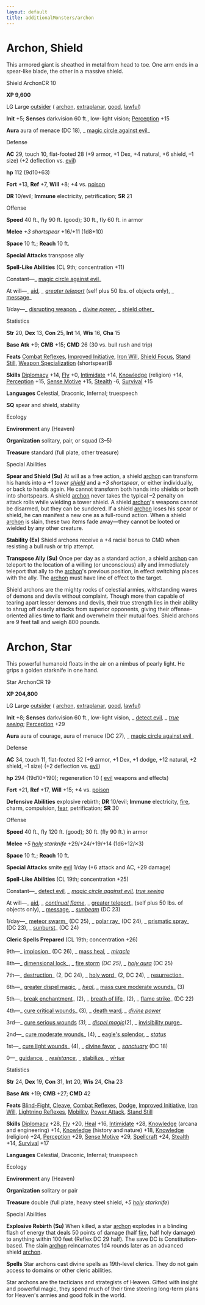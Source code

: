 ```yaml
---
layout: default
title: additionalMonsters/archon
---
```

# Archon, Shield

This armored giant is sheathed in metal from head to toe. One arm ends in a spear-like blade, the other in a massive shield.

Shield ArchonCR 10

**XP 9,600**

LG Large [outsider](monsters/creatureTypes#_outsider) ( [archon](monsters/creatureTypes#_archon-subtype), [extraplanar](monsters/creatureTypes#_extraplanar-subtype), [good](monsters/creatureTypes#_good-subtype), [lawful](monsters/creatureTypes#_lawful-subtype))

**Init** +5; **Senses** darkvision 60 ft., low-light vision; [Perception](additionalMonsters/../skills/perception#_perception) +15

**Aura** aura of menace (DC 18), _ [magic circle against evil](additionalMonsters/../spells/magicCircleAgainstEvil#_magic-circle-against-evil)_

Defense

**AC** 29, touch 10, flat-footed 28 (+9 armor, +1 Dex, +4 natural, +6 shield, –1 size) (+2 deflection vs. [evil](monsters/creatureTypes#_evil-subtype))

**hp** 112 (9d10+63)

**Fort** +13, **Ref** +7, **Will** +8; +4 vs. [poison](monsters/universalMonsterRules#_poison-(ex-or-su))

**DR** 10/evil; **Immune** electricity, petrification; **SR** 21

Offense

**Speed** 40 ft., fly 90 ft. (good); 30 ft., fly 60 ft. in armor

**Melee** _+3 shortspear_ +16/+11 (1d8+10)

**Space** 10 ft.; **Reach** 10 ft.

**Special Attacks** transpose ally

**Spell-Like Abilities** (CL 9th; concentration +11)

Constant—_ [magic circle against evil](additionalMonsters/../spells/magicCircleAgainstEvil#_magic-circle-against-evil)_

At will—_ [aid](additionalMonsters/../spells/aid#_aid)_, _ [greater teleport](additionalMonsters/../spells/teleport#_teleport-greater)_ (self plus 50 lbs. of objects only), _ [message](additionalMonsters/../spells/message#_message)_

1/day—_ [disrupting weapon](additionalMonsters/../spells/disruptingWeapon#_disrupting-weapon)_, _ [divine power](additionalMonsters/../spells/divinePower#_divine-power)_, _ [shield other](additionalMonsters/../spells/shieldOther#_shield-other)_

Statistics

**Str** 20, **Dex** 13, **Con** 25, **Int** 14, **Wis** 16, **Cha** 15

**Base Atk** +9; **CMB** +15; **CMD** 26 (30 vs. bull rush and trip)

**Feats** [Combat Reflexes](additionalMonsters/../feats#_combat-reflexes), [Improved Initiative](additionalMonsters/../feats#_improved-initiative), [Iron Will](additionalMonsters/../feats#_iron-will), [Shield Focus](additionalMonsters/../feats#_shield-focus), [Stand Still](additionalMonsters/../feats#_stand-still), [Weapon Specialization](additionalMonsters/../feats#_weapon-specialization) (shortspear)B

**Skills** [Diplomacy](additionalMonsters/../skills/diplomacy#_diplomacy) +14, [Fly](additionalMonsters/../skills/fly#_fly) +0, [Intimidate](additionalMonsters/../skills/intimidate#_intimidate) +14, [Knowledge](additionalMonsters/../skills/knowledge#_knowledge) (religion) +14, [Perception](additionalMonsters/../skills/perception#_perception) +15, [Sense Motive](additionalMonsters/../skills/senseMotive#_sense-motive) +15, [Stealth](additionalMonsters/../skills/stealth#_stealth) -6, [Survival](additionalMonsters/../skills/survival#_survival) +15

**Languages** Celestial, Draconic, Infernal; truespeech

**SQ** spear and shield, stability

Ecology

**Environment** any (Heaven)

**Organization** solitary, pair, or squad (3–5)

**Treasure** standard (full plate, other treasure)

Special Abilities

**Spear and Shield (Su)** At will as a free action, a shield [archon](monsters/creatureTypes#_archon-subtype) can transform his hands into a _+1 tower [shield](additionalMonsters/../spells/shield#_shield)_ and a _+3 shortspear_, or either individually, or back to hands again. He cannot transform both hands into shields or both into shortspears. A shield [archon](monsters/creatureTypes#_archon-subtype) never takes the typical –2 penalty on attack rolls while wielding a tower shield. A shield [archon](monsters/creatureTypes#_archon-subtype)'s weapons cannot be disarmed, but they can be sundered. If a shield [archon](monsters/creatureTypes#_archon-subtype) loses his spear or shield, he can manifest a new one as a full-round action. When a shield [archon](monsters/creatureTypes#_archon-subtype) is slain, these two items fade away—they cannot be looted or wielded by any other creature.

**Stability (Ex)** Shield archons receive a +4 racial bonus to CMD when resisting a bull rush or trip attempt.

**Transpose Ally (Su)** Once per day as a standard action, a shield [archon](monsters/creatureTypes#_archon-subtype) can teleport to the location of a willing (or unconscious) ally and immediately teleport that ally to the [archon](monsters/creatureTypes#_archon-subtype)'s previous position, in effect switching places with the ally. The [archon](monsters/creatureTypes#_archon-subtype) must have line of effect to the target.

Shield archons are the mighty rocks of celestial armies, withstanding waves of demons and devils without complaint. Though more than capable of tearing apart lesser demons and devils, their true strength lies in their ability to shrug off deadly attacks from superior opponents, giving their offense-oriented allies time to flank and overwhelm their mutual foes. Shield archons are 9 feet tall and weigh 800 pounds.

# Archon, Star

This powerful humanoid floats in the air on a nimbus of pearly light. He grips a golden starknife in one hand.

Star ArchonCR 19

**XP 204,800**

LG Large [outsider](monsters/creatureTypes#_outsider) ( [archon](monsters/creatureTypes#_archon-subtype), [extraplanar](monsters/creatureTypes#_extraplanar-subtype), [good](monsters/creatureTypes#_good-subtype), [lawful](monsters/creatureTypes#_lawful-subtype))

**Init** +8; **Senses** darkvision 60 ft., low-light vision, _ [detect evil](additionalMonsters/../spells/detectEvil#_detect-evil)_, _ [true seeing](additionalMonsters/../spells/trueSeeing#_true-seeing)_; [Perception](additionalMonsters/../skills/perception#_perception) +29

**Aura** aura of courage, aura of menace (DC 27), _ [magic circle against evil](additionalMonsters/../spells/magicCircleAgainstEvil#_magic-circle-against-evil)_

Defense

**AC** 34, touch 11, flat-footed 32 (+9 armor, +1 Dex, +1 dodge, +12 natural, +2 shield, –1 size) (+2 deflection vs. [evil](monsters/creatureTypes#_evil-subtype))

**hp** 294 (19d10+190); regeneration 10 ( [evil](monsters/creatureTypes#_evil-subtype) weapons and effects)

**Fort** +21, **Ref** +17, **Will** +15; +4 vs. [poison](monsters/universalMonsterRules#_poison-(ex-or-su))

**Defensive Abilities** explosive rebirth; **DR** 10/evil; **Immune** electricity, [fire](monsters/creatureTypes#_fire-subtype), charm, compulsion, [fear](monsters/universalMonsterRules#_fear-(su-or-sp)), petrification; **SR** 30

Offense

**Speed** 40 ft., fly 120 ft. (good); 30 ft. (fly 90 ft.) in armor

**Melee** _+5 [holy](additionalMonsters/../magicItems/weapons#_weapons-holy) starknife_ +29/+24/+19/+14 (1d6+12/×3)

**Space** 10 ft.; **Reach** 10 ft.

**Special Attacks** smite [evil](monsters/creatureTypes#_evil-subtype) 1/day (+6 attack and AC, +29 damage)

**Spell-Like Abilities** (CL 19th; concentration +25)

Constant—_ [detect evil](additionalMonsters/../spells/detectEvil#_detect-evil)_, _ [magic circle against evil](additionalMonsters/../spells/magicCircleAgainstEvil#_magic-circle-against-evil), [true seeing](additionalMonsters/../spells/trueSeeing#_true-seeing)_

At will—_ [aid](additionalMonsters/../spells/aid#_aid)_, _ [continual flame](additionalMonsters/../spells/continualFlame#_continual-flame)_, _ [greater teleport](additionalMonsters/../spells/teleport#_teleport-greater)_ (self plus 50 lbs. of objects only), _ [message](additionalMonsters/../spells/message#_message)_, _ [sunbeam](additionalMonsters/../spells/sunbeam#_sunbeam)_ (DC 23)

1/day—_ [meteor swarm](additionalMonsters/../spells/meteorSwarm#_meteor-swarm)_ (DC 25), _ [polar ray](additionalMonsters/../spells/polarRay#_polar-ray)_ (DC 24), _ [prismatic spray](additionalMonsters/../spells/prismaticSpray#_prismatic-spray)_ (DC 23), _ [sunburst](additionalMonsters/../spells/sunburst#_sunburst)_ (DC 24)

**Cleric Spells Prepared** (CL 19th; concentration +26)

9th—_ [implosion](additionalMonsters/../spells/implosion#_implosion)_ (DC 26), _ [mass heal](additionalMonsters/../spells/heal#_heal-mass)_, _ [miracle](additionalMonsters/../spells/miracle#_miracle)_

8th—_ [dimensional lock](additionalMonsters/../spells/dimensionalLock#_dimensional-lock)_, _ [fire storm](additionalMonsters/../spells/fireStorm#_fire-storm) _(DC 25), _ [holy aura](additionalMonsters/../spells/holyAura#_holy-aura)_ (DC 25)

7th—_ [destruction](additionalMonsters/../spells/destruction#_destruction)_ (2, DC 24), _ [holy word](additionalMonsters/../spells/holyWord#_holy-word)_ (2, DC 24), _ [resurrection](additionalMonsters/../spells/resurrection#_resurrection)_

6th—_ [greater dispel magic](additionalMonsters/../spells/dispelMagic#_dispel-magic-greater)_, _ [heal](additionalMonsters/../spells/heal#_heal)_, _ [mass cure moderate wounds](additionalMonsters/../spells/cureModerateWounds#_cure-moderate-wounds-mass)_ (3)

5th—_ [break enchantment](additionalMonsters/../spells/breakEnchantment#_break-enchantment)_ (2), _ [breath of life](additionalMonsters/../spells/breathOfLife#_breath-of-life)_ (2), _ [flame strike](additionalMonsters/../spells/flameStrike#_flame-strike)_ (DC 22)

4th—_ [cure critical wounds](additionalMonsters/../spells/cureCriticalWounds#_cure-critical-wounds)_ (3), _ [death ward](additionalMonsters/../spells/deathWard#_death-ward)_, _ [divine power](additionalMonsters/../spells/divinePower#_divine-power)_

3rd—_ [cure serious wounds](additionalMonsters/../spells/cureSeriousWounds#_cure-serious-wounds) _(3), _ [dispel magic](additionalMonsters/../spells/dispelMagic#_dispel-magic)_(2), _ [invisibility purge](additionalMonsters/../spells/invisibilityPurge#_invisibility-purge)_

2nd—_ [cure moderate wounds](additionalMonsters/../spells/cureModerateWounds#_cure-moderate-wounds)_ (4), _ [eagle's splendor](additionalMonsters/../spells/eagleSSplendor#_eagle-s-splendor)_, _ [status](additionalMonsters/../spells/status#_status)_

1st—_ [cure light wounds](additionalMonsters/../spells/cureLightWounds#_cure-light-wounds)_ (4), _ [divine favor](additionalMonsters/../spells/divineFavor#_divine-favor)_, _ [sanctuary](additionalMonsters/../spells/sanctuary#_sanctuary)_ (DC 18)

0—_ [guidance](additionalMonsters/../spells/guidance#_guidance)_, _ [resistance](additionalMonsters/../spells/resistance#_resistance)_, _ [stabilize](additionalMonsters/../spells/stabilize#_stabilize)_, _ [virtue](additionalMonsters/../spells/virtue#_virtue)_

Statistics

**Str** 24, **Dex** 19, **Con** 31, **Int** 20, **Wis** 24, **Cha** 23

**Base Atk** +19; **CMB** +27; **CMD** 42

**Feats** [Blind-Fight](additionalMonsters/../feats#_blind-fight), [Cleave](additionalMonsters/../feats#_cleave), [Combat Reflexes](additionalMonsters/../feats#_combat-reflexes), [Dodge](additionalMonsters/../feats#_dodge), [Improved Initiative](additionalMonsters/../feats#_improved-initiative), [Iron Will](additionalMonsters/../feats#_iron-will), [Lightning Reflexes](additionalMonsters/../feats#_lightning-reflexes), [Mobility](additionalMonsters/../feats#_mobility), [Power Attack](additionalMonsters/../feats#_power-attack), [Stand Still](additionalMonsters/../feats#_stand-still)

**Skills** [Diplomacy](additionalMonsters/../skills/diplomacy#_diplomacy) +28, [Fly](additionalMonsters/../skills/fly#_fly) +20, [Heal](additionalMonsters/../skills/heal#_heal) +16, [Intimidate](additionalMonsters/../skills/intimidate#_intimidate) +28, [Knowledge](additionalMonsters/../skills/knowledge#_knowledge) (arcana and engineering) +14, [Knowledge](additionalMonsters/../skills/knowledge#_knowledge) (history and nature) +18, [Knowledge](additionalMonsters/../skills/knowledge#_knowledge) (religion) +24, [Perception](additionalMonsters/../skills/perception#_perception) +29, [Sense Motive](additionalMonsters/../skills/senseMotive#_sense-motive) +29, [Spellcraft](additionalMonsters/../skills/spellcraft#_spellcraft) +24, [Stealth](additionalMonsters/../skills/stealth#_stealth) +14, [Survival](additionalMonsters/../skills/survival#_survival) +17

**Languages** Celestial, Draconic, Infernal; truespeech

Ecology

**Environment** any (Heaven)

**Organization** solitary or pair

**Treasure** double (full plate, heavy steel shield, _+5 [holy](additionalMonsters/../magicItems/weapons#_weapons-holy) starknife_)

Special Abilities

**Explosive Rebirth (Su)** When killed, a star [archon](monsters/creatureTypes#_archon-subtype) explodes in a blinding flash of energy that deals 50 points of damage (half [fire](monsters/creatureTypes#_fire-subtype), half holy damage) to anything within 100 feet (Reflex DC 29 half). The save DC is Constitution-based. The slain [archon](monsters/creatureTypes#_archon-subtype) reincarnates 1d4 rounds later as an advanced shield [archon](monsters/creatureTypes#_archon-subtype).

**Spells** Star archons cast divine spells as 19th-level clerics. They do not gain access to domains or other cleric abilities.

Star archons are the tacticians and strategists of Heaven. Gifted with insight and powerful magic, they spend much of their time steering long-term plans for Heaven's armies and good folk in the world.

